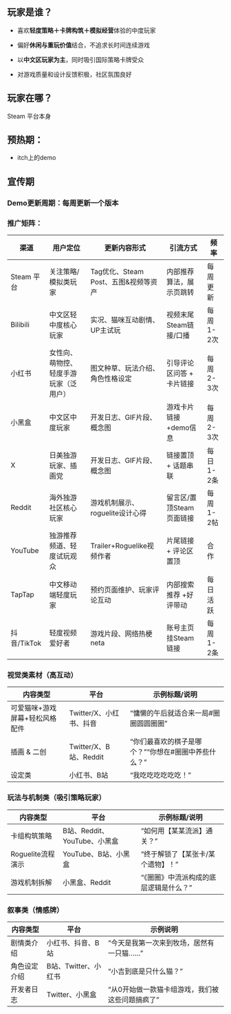 
## 玩家是谁？

- 喜欢**轻度策略＋卡牌构筑＋模拟经营**体验的中度玩家
    
- 偏好**休闲与重玩价值**结合，不追求长时间连续游戏
    
- 以**中文区玩家为主**，同时吸引国际策略卡牌受众
    
- 对游戏质量和设计反馈积极，社区氛围良好
    

## 玩家在哪？

Steam 平台本身

## 预热期：

- itch上的demo
    

  

## 宣传期

### Demo更新周期：每周更新一个版本

### 推广矩阵：


| 渠道        | 用户定位                | 更新内容形式                    | 引流方式            | 频率     |
| --------- | ------------------- | ------------------------- | --------------- | ------ |
| Steam 平台  | 关注策略/模拟类玩家          | Tag优化、Steam Post、五图&视频等资产 | 内部推荐算法，展示页跳转    | 每周更新   |
| Bilibili  | 中文区轻中度核心玩家          | 实况、猫咪互动剧情、UP主试玩           | 视频末尾Steam链接/口播  | 每周1-2次 |
| 小红书       | 女性向、萌物控、轻度手游玩家（泛用户） | 图文种草、玩法介绍、角色性格设定          | 引导评论区问答 + 卡片链接  | 每周2-3次 |
| 小黑盒       | 中文区中度玩家             | 开发日志、GIF片段、概念图            | 游戏卡片链接+demo信息   | 每周2-3次 |
| X         | 日美独游玩家、插画党          | 开发日志、GIF片段、概念图            | 链接置顶 + 话题串联     | 每日1-2条 |
| Reddit    | 海外独游社区核心玩家          | 游戏机制展示、roguelite设计心得      | 留言区/置顶Steam页面链接 | 每周1-2帖 |
| YouTube   | 独游推荐频道、轻度试玩观众       | Trailer+Roguelike视频作者     | 片尾链接 + 评论区置顶    | 合作     |
| TapTap    | 中文移动端轻度玩家           | 预约页面维护、玩家评论互动             | 内部搜索推荐 +好评带动    | 每日活跃   |
| 抖音/TikTok | 轻度视频爱好者             | 游戏片段、网络热梗neta             | 账号主页挂Steam链接    | 每周1-2条 |

### 视觉类素材（高互动）


| 内容类型             | 平台                  | 示例标题/说明                      |
| ---------------- | ------------------- | ---------------------------- |
| 可爱猫咪+游戏屏幕+轻松风格配件 | Twitter/X、小红书、抖音    | “慵懒的午后就适合来一局#圈圈圆圆圈圈”         |
| 插画 & 二创          | Twitter/X、B站、Reddit | “你们最喜欢的棋子是哪个？”“你想在#圈圈中养些什么？” |
| 设定类              | 小红书、B站              | “我吃吃吃吃吃吃！”                   |

### 玩法与机制类（吸引策略玩家）


| 内容类型          | 平台                    | 示例标题/说明              |
| ------------- | --------------------- | -------------------- |
| 卡组构筑策略        | B站、Reddit、YouTube、小黑盒 | “如何用【某某流派】通关？”       |
| Roguelite流程演示 | YouTube、B站、小黑盒        | “终于解锁了【某张卡/某个遗物】！”   |
| 游戏机制拆解        | 小黑盒、Reddit            | “《圈圈》中流派构成的底层逻辑是什么？” |

### **叙事类（情感牌）**


| 内容类型   | 平台             | 示例说明                      |
| ------ | -------------- | ------------------------- |
| 剧情类介绍  | 小红书、抖音、B站      | “今天是我第一次来到牧场，居然有一只猫……”    |
| 角色设定介绍 | B站、Twitter、小红书 | “小吉到底是只什么猫？”              |
| 开发者日志  | Twitter、小黑盒    | “从0开始做一款猫卡组游戏，我们被这些问题搞疯了” |
